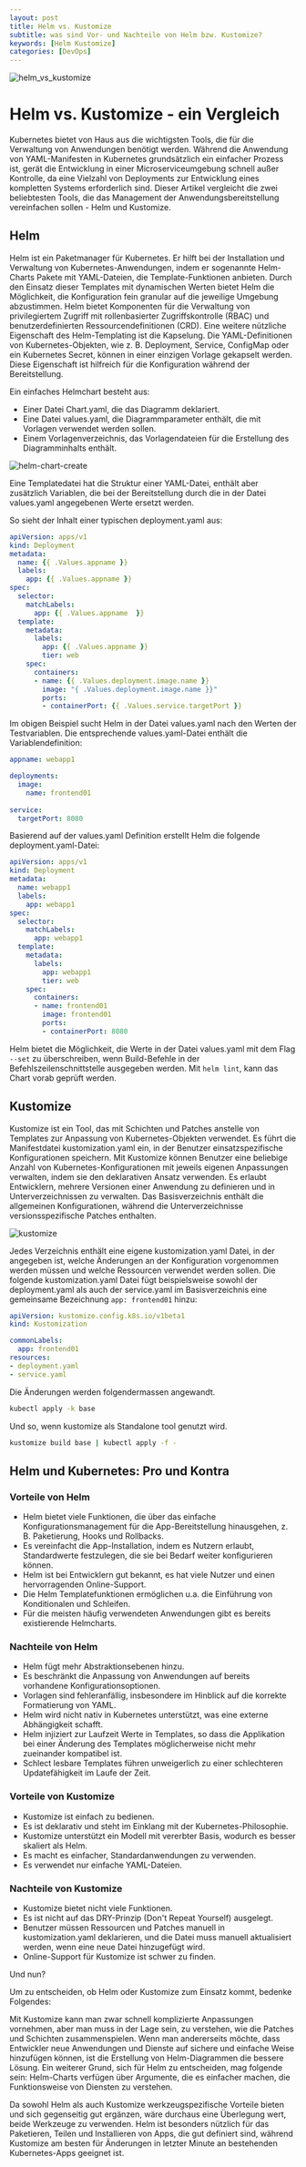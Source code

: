 ```yaml
---
layout: post
title: Helm vs. Kustomize
subtitle: was sind Vor- und Nachteile von Helm bzw. Kustomize?
keywords: [Helm Kustomize]
categories: [DevOps]
---
```


![helm_vs_kustomize](../../img/helm_vs_kustomize2.webp)

# Helm vs. Kustomize - ein Vergleich


Kubernetes bietet von Haus aus die wichtigsten Tools, die für die Verwaltung von Anwendungen benötigt werden. Während die Anwendung von YAML-Manifesten in Kubernetes grundsätzlich ein einfacher Prozess ist, 
gerät die Entwicklung in einer Microserviceumgebung schnell außer Kontrolle, da eine Vielzahl von Deployments zur Entwicklung eines kompletten Systems erforderlich sind.
Dieser Artikel vergleicht die zwei beliebtesten Tools, die das Management der Anwendungsbereitstellung vereinfachen sollen - Helm und Kustomize.


## Helm
Helm ist ein Paketmanager für Kubernetes. Er hilft bei der Installation und Verwaltung von Kubernetes-Anwendungen, indem er sogenannte Helm-Charts Pakete mit YAML-Dateien, die Template-Funktionen anbieten.
Durch den Einsatz dieser Templates mit dynamischen Werten bietet Helm die Möglichkeit, die Konfiguration fein granular auf die jeweilige Umgebung abzustimmen. Helm bietet Komponenten für die Verwaltung 
von privilegiertem Zugriff mit rollenbasierter Zugriffskontrolle (RBAC) und benutzerdefinierten Ressourcendefinitionen (CRD). Eine weitere nützliche Eigenschaft des Helm-Templating ist die Kapselung. Die YAML-Definitionen von Kubernetes-Objekten, 
wie z. B. Deployment, Service, ConfigMap oder ein Kubernetes Secret, können in einer einzigen Vorlage gekapselt werden. Diese Eigenschaft ist hilfreich für die Konfiguration während der Bereitstellung.


Ein einfaches Helmchart besteht aus:

* Einer Datei Chart.yaml, die das Diagramm deklariert. 
* Eine Datei values.yaml, die Diagrammparameter enthält, die mit Vorlagen verwendet werden sollen. 
* Einem Vorlagenverzeichnis, das Vorlagendateien für die Erstellung des Diagramminhalts enthält.

![helm-chart-create](../../img/helm-chart-create.webp)


Eine Templatedatei hat die Struktur einer YAML-Datei, enthält aber zusätzlich Variablen, die bei der Bereitstellung durch die in der Datei values.yaml angegebenen Werte ersetzt werden.

So sieht der Inhalt einer typischen deployment.yaml aus:

```yaml
apiVersion: apps/v1
kind: Deployment
metadata:
  name: {{ .Values.appname }}
  labels:
    app: {{ .Values.appname }}
spec:
  selector:
    matchLabels:
      app: {{ .Values.appname  }}
  template:
    metadata:
      labels:
        app: {{ .Values.appname }}
        tier: web
    spec:
      containers:
      - name: {{ .Values.deployment.image.name }}
        image: "{ .Values.deployment.image.name }}"
        ports:
        - containerPort: {{ .Values.service.targetPort }}
```

Im obigen Beispiel sucht Helm in der Datei values.yaml nach den Werten der Testvariablen. 
Die entsprechende values.yaml-Datei enthält die Variablendefinition:

```yaml
appname: webapp1

deployments:
  image:
    name: frontend01
    
service:
  targetPort: 8080
```

Basierend auf der values.yaml Definition erstellt Helm die folgende deployment.yaml-Datei:

```yaml
apiVersion: apps/v1
kind: Deployment
metadata:
  name: webapp1
  labels:
    app: webapp1
spec:
  selector:
    matchLabels:
      app: webapp1
  template:
    metadata:
      labels:
        app: webapp1
        tier: web
    spec:
      containers:
      - name: frontend01
        image: frontend01     
        ports:
        - containerPort: 8080
```

Helm bietet die Möglichkeit, die Werte in der Datei values.yaml mit dem Flag `--set` zu überschreiben, wenn Build-Befehle in der Befehlszeilenschnittstelle ausgegeben werden.  Mit  `helm lint`, kann das Chart vorab geprüft werden.

## Kustomize
Kustomize ist ein Tool, das mit Schichten und Patches anstelle von Templates zur Anpassung von Kubernetes-Objekten verwendet. Es führt die Manifestdatei kustomization.yaml ein, in der Benutzer einsatzspezifische Konfigurationen speichern.
Mit Kustomize können Benutzer eine beliebige Anzahl von Kubernetes-Konfigurationen mit jeweils eigenen Anpassungen verwalten, indem sie den deklarativen Ansatz verwenden. Es erlaubt Entwicklern, mehrere Versionen einer Anwendung zu definieren 
und in Unterverzeichnissen zu verwalten. Das Basisverzeichnis enthält die allgemeinen Konfigurationen, während die Unterverzeichnisse versionsspezifische Patches enthalten.

![kustomize](../../img/kustomize.webp)

Jedes Verzeichnis enthält eine eigene kustomization.yaml Datei, in der angegeben ist, welche Änderungen an der Konfiguration vorgenommen werden müssen und welche Ressourcen verwendet werden sollen. 
Die folgende kustomization.yaml Datei fügt beispielsweise sowohl der deployment.yaml als auch der service.yaml im Basisverzeichnis eine gemeinsame Bezeichnung `app: frontend01` hinzu:

```yaml
apiVersion: kustomize.config.k8s.io/v1beta1
kind: Kustomization

commonLabels:  
  app: frontend01
resources:
- deployment.yaml
- service.yaml
```

Die Änderungen werden folgendermassen angewandt.

```bash
kubectl apply -k base
```

Und so, wenn kustomize als Standalone tool genutzt wird. 

```bash
kustomize build base | kubectl apply -f -
```

## Helm und Kubernetes: Pro und Kontra

### Vorteile von Helm
* Helm bietet viele Funktionen, die über das einfache Konfigurationsmanagement für die App-Bereitstellung hinausgehen, z. B. Paketierung, Hooks und Rollbacks.
* Es vereinfacht die App-Installation, indem es Nutzern erlaubt, Standardwerte festzulegen, die sie bei Bedarf weiter konfigurieren können.
* Helm ist bei Entwicklern gut bekannt, es hat viele Nutzer und einen hervorragenden Online-Support.
* Die Helm Templatefunktionen ermöglichen u.a. die Einführung von Konditionalen und Schleifen.
* Für die meisten häufig verwendeten Anwendungen gibt es bereits existierende Helmcharts.

### Nachteile von Helm
* Helm fügt mehr Abstraktionsebenen hinzu.
* Es beschränkt die Anpassung von Anwendungen auf bereits vorhandene Konfigurationsoptionen.
* Vorlagen sind fehleranfällig, insbesondere im Hinblick auf die korrekte Formatierung von YAML.
* Helm wird nicht nativ in Kubernetes unterstützt, was eine externe Abhängigkeit schafft.
* Helm injiziert zur Laufzeit Werte in Templates, so dass die Applikation bei einer Änderung des Templates möglicherweise nicht mehr zueinander kompatibel ist.
* Schlect lesbare Templates führen unweigerlich zu einer schlechteren Updatefähigkeit im Laufe der Zeit.


### Vorteile von Kustomize 
* Kustomize ist einfach zu bedienen.
* Es ist deklarativ und steht im Einklang mit der Kubernetes-Philosophie.
* Kustomize unterstützt ein Modell mit vererbter Basis, wodurch es besser skaliert als Helm.
* Es macht es einfacher, Standardanwendungen zu verwenden.
* Es verwendet nur einfache YAML-Dateien.

### Nachteile von Kustomize 
* Kustomize bietet nicht viele Funktionen.
* Es ist nicht auf das DRY-Prinzip (Don't Repeat Yourself) ausgelegt.
* Benutzer müssen Ressourcen und Patches manuell in kustomization.yaml deklarieren, und die Datei muss manuell aktualisiert werden, wenn eine neue Datei hinzugefügt wird.
* Online-Support für Kustomize ist schwer zu finden.


Und nun?

Um zu entscheiden, ob Helm oder Kustomize zum Einsatz kommt, bedenke Folgendes:

Mit Kustomize kann man zwar schnell komplizierte Anpassungen vornehmen, aber man muss in der Lage sein, zu verstehen, wie die Patches und Schichten zusammenspielen.
Wenn man andererseits möchte, dass Entwickler neue Anwendungen und Dienste auf sichere und einfache Weise hinzufügen können, ist die Erstellung von Helm-Diagrammen die bessere Lösung.
Ein weiterer Grund, sich für Helm zu entscheiden, mag folgende sein: Helm-Charts verfügen über Argumente, die es einfacher machen, die Funktionsweise von Diensten zu verstehen.

Da sowohl Helm als auch Kustomize werkzeugspezifische Vorteile bieten und sich gegenseitig gut ergänzen, wäre durchaus eine Überlegung wert, beide Werkzeuge zu verwenden. 
Helm ist besonders nützlich für das Paketieren, Teilen und Installieren von Apps, die gut definiert sind, während Kustomize am besten für Änderungen in letzter Minute an bestehenden Kubernetes-Apps geeignet ist.